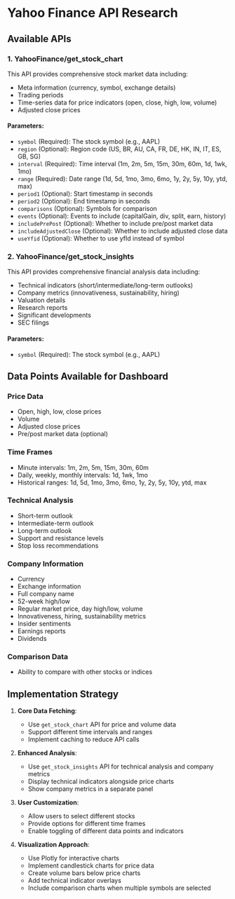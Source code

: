 # Yahoo Finance API Research

## Available APIs

### 1. YahooFinance/get_stock_chart
This API provides comprehensive stock market data including:
- Meta information (currency, symbol, exchange details)
- Trading periods
- Time-series data for price indicators (open, close, high, low, volume)
- Adjusted close prices

#### Parameters:
- `symbol` (Required): The stock symbol (e.g., AAPL)
- `region` (Optional): Region code (US, BR, AU, CA, FR, DE, HK, IN, IT, ES, GB, SG)
- `interval` (Required): Time interval (1m, 2m, 5m, 15m, 30m, 60m, 1d, 1wk, 1mo)
- `range` (Required): Date range (1d, 5d, 1mo, 3mo, 6mo, 1y, 2y, 5y, 10y, ytd, max)
- `period1` (Optional): Start timestamp in seconds
- `period2` (Optional): End timestamp in seconds
- `comparisons` (Optional): Symbols for comparison
- `events` (Optional): Events to include (capitalGain, div, split, earn, history)
- `includePrePost` (Optional): Whether to include pre/post market data
- `includeAdjustedClose` (Optional): Whether to include adjusted close data
- `useYfid` (Optional): Whether to use yfId instead of symbol

### 2. YahooFinance/get_stock_insights
This API provides comprehensive financial analysis data including:
- Technical indicators (short/intermediate/long-term outlooks)
- Company metrics (innovativeness, sustainability, hiring)
- Valuation details
- Research reports
- Significant developments
- SEC filings

#### Parameters:
- `symbol` (Required): The stock symbol (e.g., AAPL)

## Data Points Available for Dashboard

### Price Data
- Open, high, low, close prices
- Volume
- Adjusted close prices
- Pre/post market data (optional)

### Time Frames
- Minute intervals: 1m, 2m, 5m, 15m, 30m, 60m
- Daily, weekly, monthly intervals: 1d, 1wk, 1mo
- Historical ranges: 1d, 5d, 1mo, 3mo, 6mo, 1y, 2y, 5y, 10y, ytd, max

### Technical Analysis
- Short-term outlook
- Intermediate-term outlook
- Long-term outlook
- Support and resistance levels
- Stop loss recommendations

### Company Information
- Currency
- Exchange information
- Full company name
- 52-week high/low
- Regular market price, day high/low, volume
- Innovativeness, hiring, sustainability metrics
- Insider sentiments
- Earnings reports
- Dividends

### Comparison Data
- Ability to compare with other stocks or indices

## Implementation Strategy

1. **Core Data Fetching**:
   - Use `get_stock_chart` API for price and volume data
   - Support different time intervals and ranges
   - Implement caching to reduce API calls

2. **Enhanced Analysis**:
   - Use `get_stock_insights` API for technical analysis and company metrics
   - Display technical indicators alongside price charts
   - Show company metrics in a separate panel

3. **User Customization**:
   - Allow users to select different stocks
   - Provide options for different time frames
   - Enable toggling of different data points and indicators

4. **Visualization Approach**:
   - Use Plotly for interactive charts
   - Implement candlestick charts for price data
   - Create volume bars below price charts
   - Add technical indicator overlays
   - Include comparison charts when multiple symbols are selected
